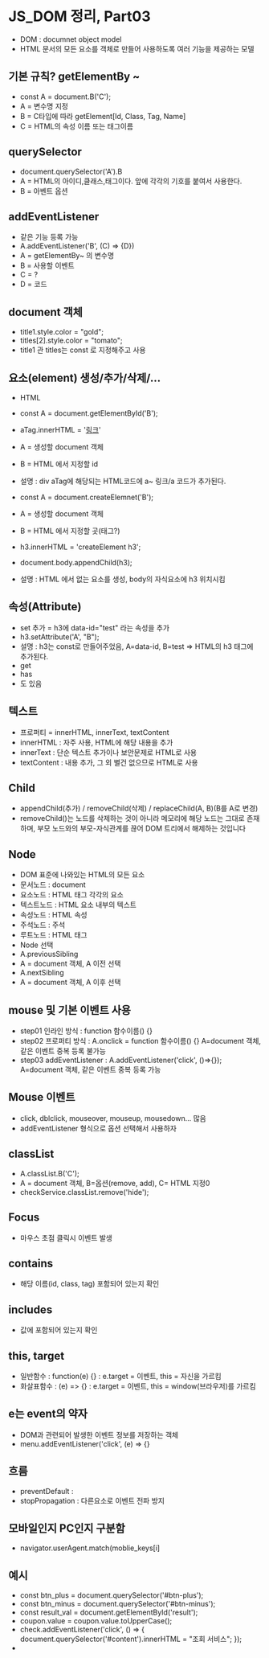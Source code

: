 # JS_DOM 정리, Part03
* DOM : documnet object model
* HTML 문서의 모든 요소를 객체로 만들어 사용하도록 여러 기능을 제공하는 모델

## 기본 규칙? getElementBy ~
* const A = document.B('C');
 * A = 변수명 지정
 * B = C타입에 따라 getElement[Id, Class, Tag, Name]
 * C = HTML의 속성 이름 또는 태그이름

## querySelector
* document.querySelector('A').B
 * A = HTML의 아이디,클래스,태그이다.  앞에 각각의 기호를 붙여서 사용한다.
 * B = 아벤트 옵션

## addEventListener
* 같은 기능 등록 가능
* A.addEventListener('B', (C) => {D})
 * A = getElementBy~ 의 변수명
 * B = 사용할 이벤트
 * C = ?
 * D = 코드

## document 객체
* title1.style.color = "gold";
* titles[2].style.color = "tomato";
* title1 관 titles는 const 로 지정해주고 사용

## 요소(element) 생성/추가/삭제/...
* HTML <div id="aTag"></div>
* const A = document.getElementById('B');
* aTag.innerHTML = '<a href="#">링크</a>'
 * A = 생성할 document 객체
 * B = HTML 에서 지정할 id
 * 설명 : div aTag에 해당되는 HTML코드에 a~ 링크/a 코드가 추가된다.
 
* const A = document.createElemnet('B');
 * A = 생성할 document 객체
 * B = HTML 에서 지정할 곳(태그?)
* h3.innerHTML = 'createElement h3';
* document.body.appendChild(h3);
 * 설명 : HTML 에서 없는 요소를 생성, body의 자식요소에 h3 위치시킴

## 속성(Attribute)
* set 추가 = h3에 data-id="test" 라는 속성을 추가
 * h3.setAttribute('A', "B");
  * 설명 : h3는 const로 만들어주었음, A=data-id, B=test => HTML의 h3 태그에 추가된다.
* get
* has
 * 도 있음

## 텍스트
* 프로퍼티 = innerHTML, innerText, textContent
 * innerHTML : 자주 사용, HTML에 해당 내용을 추가
 * innerText : 단순 텍스트 추가이나 보안문제로 HTML로 사용
 * textContent : 내용 추가, 그 외 별건 없으므로 HTML로 사용

## Child
* appendChild(추가) / removeChild(삭제) / replaceChild(A, B)(B를 A로 변경)
 *  removeChild()는 노드를 삭제하는 것이 아니라 메모리에 해당 노드는 그대로 존재하며, 부모 노드와의 부모-자식관계를 끊어 DOM 트리에서 해제하는 것입니다

## Node
* DOM 표준에 나와있는 HTML의 모든 요소
 * 문서노드 : document
 * 요소노드 : HTML 태그 각각의 요소
 * 텍스트노드 : HTML 요소 내부의 텍스트
 * 속성노드 : HTML 속성
 * 주석노드 : 주석
 * 루트노드 : HTML 태그
* Node 선택
 * A.previousSibling
  * A = document 객체, A 이전 선택
 * A.nextSibling
  * A = document 객체, A 이후 선택

## mouse 및 기본 이벤트 사용
* step01 인라인 방식        : function 함수이름() {}
* step02 프로퍼티 방식      : A.onclick = function 함수이름() {}   A=document 객체, 같은 이벤트 중복 등록 불가능
* step03 addEventListener  : A.addEventListener('click', ()=>{}); A=document 객체, 같은 이벤트 중복 등록 가능

## Mouse 이벤트
* click, dblclick, mouseover, mouseup, mousedown... 많음
* addEventListener 형식으로 옵션 선택해서 사용하자

## classList
* A.classList.B('C');
 * A = document 객체, B=옵션(remove, add), C= HTML 지정0
* checkService.classList.remove('hide');

## Focus
* 마우스 초점 클릭시 이벤트 발생
## contains
* 해당 이름(id, class, tag) 포함되어 있는지 확인
## includes
* 값에 포함되어 있는지 확인

## this, target
* 일반함수 : function(e) {}   : e.target = 이벤트, this = 자신을 가르킴
* 화살표함수 :  (e) => {}     : e.target = 이벤트, this = window(브라우저)를 가르킴

##  e는 event의 약자
* DOM과 관련되어 발생한 이벤트 정보를 저장하는 객체
* menu.addEventListener('click', (e) => {}

## 흐름
* preventDefault : 
* stopPropagation : 다른요소로 이벤트 전파 방지

## 모바일인지 PC인지 구분함
* navigator.userAgent.match(moblie_keys[i]

## 예시
* const btn_plus = document.querySelector('#btn-plus');
* const btn_minus = document.querySelector('#btn-minus');
* const result_val = document.getElementById('result');
* coupon.value = coupon.value.toUpperCase();
* check.addEventListener('click', () => {
            document.querySelector('#content').innerHTML = "조회 서비스";
        });
* 